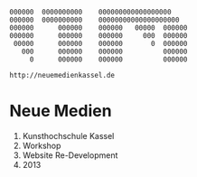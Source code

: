 	
	000000  0000000000    000000000000000000
	000000  0000000000    00000000000000000000
	000000      000000    000000   00000  000000
	000000      000000    000000     000  000000
	 00000      000000    000000       0  000000
	   000      000000    000000          000000
	     0      000000    000000          000000
	
	http://neuemedienkassel.de
	

# Neue Medien

1. Kunsthochschule Kassel
2. Workshop
3. Website Re-Development 
4. 2013